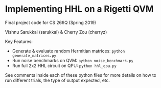 # Implementing HHL on a Rigetti QVM

Final project code for CS 269Q (Spring 2019)

Vishnu Sarukkai (sarukkai) & Cherry Zou (cherryz)

Key Features:
* Generate & evaluate random Hermitian matrices: `python generate_matrices.py`
* Run noise benchmarks on QVM: `python noise_benchmark.py`
* Run full 2x2 HHL circuit on QPU: `python hhl_qpu.py`

See comments inside each of these python files for more details on how to run different trials, the type of output expected, etc.
